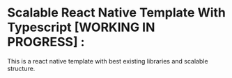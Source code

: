 # Scalable React Native Template With Typescript [WORKING IN PROGRESS] :

This is a react native template with best existing libraries and scalable structure.
